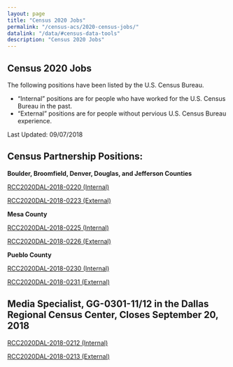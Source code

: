 ```yaml
---
layout: page
title: "Census 2020 Jobs"
permalink: "/census-acs/2020-census-jobs/"
datalink: "/data/#census-data-tools"
description: "Census 2020 Jobs"
---
```


## Census 2020 Jobs

The following positions have been listed by the U.S. Census Bureau.
<br>
* “Internal” positions are for people who have worked for the U.S. Census Bureau in the past.  
* “External” positions are for people without pervious U.S. Census Bureau experience.

Last Updated: 09/07/2018

## Census Partnership Positions: ##

**Boulder, Broomfield, Denver, Douglas, and Jefferson Counties**

[RCC2020DAL-2018-0220 (Internal)](https://www.usajobs.gov/GetJob/ViewDetails/509410000)

[RCC2020DAL-2018-0223 (External)](https://www.usajobs.gov/GetJob/ViewDetails/509410100)

**Mesa County**

[RCC2020DAL-2018-0225 (Internal)](https://www.usajobs.gov/GetJob/ViewDetails/509410400)

[RCC2020DAL-2018-0226 (External)](https://www.usajobs.gov/GetJob/ViewDetails/509412500)

**Pueblo County**

[RCC2020DAL-2018-0230 (Internal)](https://www.usajobs.gov/GetJob/ViewDetails/509413600)

[RCC2020DAL-2018-0231 (External)](https://www.usajobs.gov/GetJob/ViewDetails/509416200)

## Media Specialist, GG-0301-11/12 in the Dallas Regional Census Center, Closes September 20, 2018 ##

[RCC2020DAL-2018-0212 (Internal)](https://www.usajobs.gov/GetJob/ViewDetails/509551700)

[RCC2020DAL-2018-0213 (External)](https://www.usajobs.gov/GetJob/ViewDetails/509551900)
